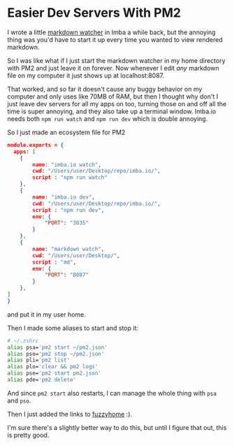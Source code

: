 # Easier Dev Servers With PM2

I wrote a little [markdown watcher](https://github.com/familyfriendlymikey/wash-md) in Imba a while back, but the annoying thing was you'd have to start it up every time you wanted to view rendered markdown.

So I was like what if I just start the markdown watcher in my home directory with PM2 and just leave it on forever. Now whenever I edit *any* markdown file on my computer it just shows up at localhost:8087.

That worked, and so far it doesn't cause any buggy behavior on my computer and only uses like 70MB of RAM, but then I thought why don't I just leave dev servers for all my apps on too, turning those on and off all the time is super annoying, and they also take up a terminal window. Imba.io needs both `npm run watch` and `npm run dev` which is double annoying.

So I just made an ecosystem file for PM2

```json
module.exports = {
  apps: [
    {
        name: "imba.io watch",
        cwd: "/Users/user/Desktop/repo/imba.io/",
        script : "npm run watch"
    },
    {
        name: "imba.io dev",
        cwd: "/Users/user/Desktop/repo/imba.io/",
        script : "npm run dev",
        env: {
            "PORT": "3035"
        }
    },
    {
        name: "markdown watch",
        cwd: "/Users/user/Desktop/",
        script : "md",
        env: {
            "PORT": "8087"
        }
    },
]
}
```

and put it in my user home.

Then I made some aliases to start and stop it:

```sh
# ~/.zshrc
alias psa='pm2 start ~/pm2.json'
alias pso='pm2 stop ~/pm2.json'
alias pli='pm2 list'
alias plo='clear && pm2 logs'
alias pse='pm2 start pm2.json'
alias pde='pm2 delete'
```

And since `pm2 start` also restarts, I can manage the whole thing with `psa` and `pso`.

Then I just added the links to [fuzzyhome](https://fuzzyho.me) :).

I'm sure there's a slightly better way to do this,
but until I figure that out, this is pretty good.
